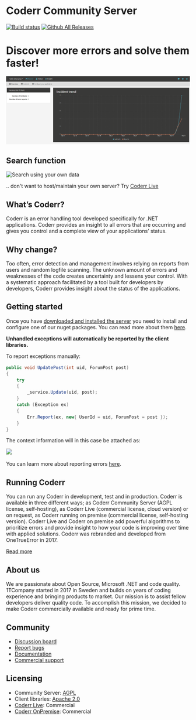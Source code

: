 Coderr Community Server
=============================

[![Build status](https://1tcompany.visualstudio.com/_apis/public/build/definitions/75570083-b1ef-4e78-88e2-5db4982f756c/6/badge)]() [![Github All Releases](https://img.shields.io/github/downloads/coderrio/coderr.server/total.svg?style=flat-square)]()

# Discover more errors and solve them faster!

![Welcome screen](docs/dashboard.png)


## Search function

![Search using your own data](docs/seach.png)


.. don't want to host/maintain your own server? Try [Coderr Live](https://coderr.io/live/)

## What’s Coderr?

Coderr is an error handling tool developed specifically for .NET applications. Coderr provides an insight to all errors that are occurring and gives you control and a complete view of your applications’ status. 

## Why change?

Too often, error detection and management involves relying on reports from users and random logfile scanning. The unknown amount of errors and weaknesses of the code creates uncertainty and lessens your control. With a systematic approach facilitated by a tool built for developers by developers, Coderr provides insight about the status of the applications. 


## Getting started

Once you have [downloaded and installed the server](https://github.com/coderrio/Coderr.Server/releases) you need to install and configure one of our nuget packages. You can read more about them [here](https://coderr.io/documentation/client/).

**Unhandled exceptions will automatically be reported by the client libraries.**

To report exceptions manually:

```csharp
public void UpdatePost(int uid, ForumPost post)
{
	try
	{
		_service.Update(uid, post);
	}
	catch (Exception ex)
	{
		Err.Report(ex, new{ UserId = uid, ForumPost = post });
	}
}
```

The context information will in this case be attached as:

![](https://coderr.io/images/features/custom-context.png)

You can learn more about reporting errors [here](https://coderr.io/documentation/).

## Running Coderr

You can run any Coderr in development, test and in production. Coderr is available in three different ways; as Coderr Community Server (AGPL license, self-hosting), as Coderr Live (commercial license, cloud version) or on request, as Coderr running on premise (commercial license, self-hosting version). Coderr Live and Coderr on premise add powerful algorithms to prioritize errors and provide insight to how your code is improving over time with applied solutions. Coderr was rebranded and developed from OneTrueError in 2017.

[Read more](https://coderr.io/features/)


## About us

We are passionate about Open Source, Microsoft .NET and code quality. 1TCompany started in 2017 in Sweden and builds on years of coding experience and bringing products to market. Our mission is to assist fellow developers deliver quality code. To accomplish this mission, we decided to make Coderr commercially available and ready for prime time.


## Community

* [Discussion board](http://discuss.coderr.io)
* [Report bugs](https://github.com/coderr.io/coderr.server/issues)
* [Documentation](https://coderr.io/documentation)
* [Commercial support](mailto:support@coderr.io?subject=Commercial%20support%20inquiry)

## Licensing

* Community Server: [AGPL](License)
* Client libraries: [Apache 2.0](https://opensource.org/licenses/apache-2.0)
* [Coderr Live](https://coderr.io/live): Commercial
* [Coderr OnPremise](https://coderr.io/features): Commercial
